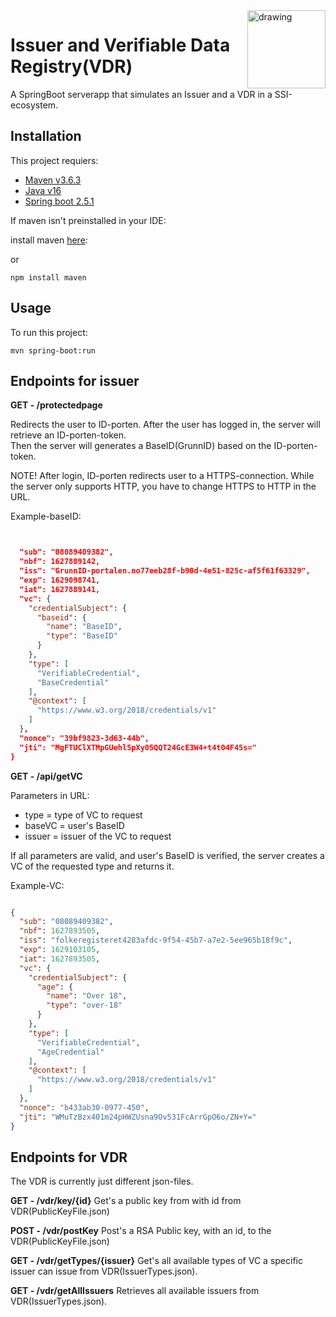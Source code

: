<img src="https://github.com/felleslosninger/digdir-camp-2021-VC/blob/main/images/digdirlogo_01.png" alt="drawing" width="125" align="right"/>

# Issuer and Verifiable Data Registry(VDR)
A SpringBoot serverapp that simulates an Issuer and a VDR in a SSI-ecosystem.


## Installation
This project requiers:
* [Maven v3.6.3](https://maven.apache.org/)
* [Java v16](https://www.java.com/)
* [Spring boot 2.5.1](https://spring.io/)


If maven isn't preinstalled in your IDE:

install maven [here](https://maven.apache.org/download.cgi):

or

```node
npm install maven
```

## Usage
To run this project:

```maven
mvn spring-boot:run
```


## Endpoints for issuer

**GET - /protectedpage**

Redirects the user to ID-porten. After the user has logged in, the server will retrieve an ID-porten-token.  
Then the server will generates a BaseID(GrunnID) based on the ID-porten-token.

NOTE! After login, ID-porten redirects user to a HTTPS-connection. While the server only supports HTTP, you have to change HTTPS to HTTP in the URL.

Example-baseID:

```json


  "sub": "08089409382",
  "nbf": 1627889142,
  "iss": "GrunnID-portalen.no77eeb28f-b90d-4e51-825c-af5f61f63329",
  "exp": 1629098741,
  "iat": 1627889141,
  "vc": {
    "credentialSubject": {
      "baseid": {
        "name": "BaseID",
        "type": "BaseID"
      }
    },
    "type": [
      "VerifiableCredential",
      "BaseCredential"
    ],
    "@context": [
      "https://www.w3.org/2018/credentials/v1"
    ]
  },
  "nonce": "39bf9823-3d63-44b",
  "jti": "MgFTUClXTMpGUehl5pXy05QQT24GcE3W4+t4t04F45s="
}

```


**GET - /api/getVC**

Parameters in URL: 
 * type = type of VC to request
 * baseVC = user's BaseID
 * issuer = issuer of the VC to request

If all parameters are valid, and user's BaseID is verified, the server creates a VC of the requested type and returns it.

Example-VC:

```json

{
  "sub": "08089409382",
  "nbf": 1627893505,
  "iss": "folkeregisteret4283afdc-9f54-45b7-a7e2-5ee965b18f9c",
  "exp": 1629103105,
  "iat": 1627893505,
  "vc": {
    "credentialSubject": {
      "age": {
        "name": "Over 18",
        "type": "over-18"
      }
    },
    "type": [
      "VerifiableCredential",
      "AgeCredential"
    ],
    "@context": [
      "https://www.w3.org/2018/credentials/v1"
    ]
  },
  "nonce": "b433ab30-0977-450",
  "jti": "WMuTzBzx401m24pHWZUsna9Ov531FcArrGpO6o/ZN+Y="
}

```




## Endpoints for VDR

The VDR is currently just different json-files. 

**GET - /vdr/key/{id}**
Get's a public key from with id from VDR(PublicKeyFile.json)


**POST - /vdr/postKey**
Post's a RSA Public key, with an id, to the VDR(PublicKeyFile.json) 

**GET - /vdr/getTypes/{issuer}**
Get's all available types of VC a specific issuer can issue from VDR(IssuerTypes.json).

**GET - /vdr/getAllIssuers**
Retrieves all available issuers from VDR(IssuerTypes.json).



 


